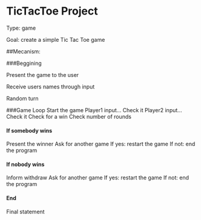 # TicTacToe Project

Type: game

Goal: create a simple Tic Tac Toe game

 
##Mecanism:

###Beggining

Present the game to the user

Receive users names through input
 
Random turn

###Game Loop
Start the game
Player1 input...
    Check it
Player2 input...
    Check it
Check for a win
Check number of rounds

#### If somebody wins
Present the winner
Ask for another game
	If yes: restart the game
	If not: end the program

#### If nobody wins
Inform withdraw
Ask for another game
	If yes: restart the game
	If not: end the program

#### End
Final statement